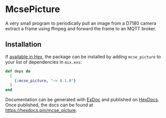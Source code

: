 # McsePicture

A very small program to periodically pull an image from a D7180 camera extract a frame using ffmpeg and forward the frame to an MQTT broker. 


## Installation

If [available in Hex](https://hex.pm/docs/publish), the package can be installed
by adding `mcse_picture` to your list of dependencies in `mix.exs`:

```elixir
def deps do
  [
    {:mcse_picture, "~> 0.1.0"}
  ]
end
```

Documentation can be generated with [ExDoc](https://github.com/elixir-lang/ex_doc)
and published on [HexDocs](https://hexdocs.pm). Once published, the docs can
be found at <https://hexdocs.pm/mcse_picture>.

